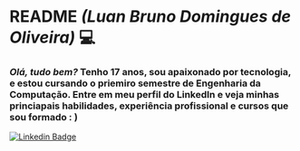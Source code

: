 # **README** *(Luan Bruno Domingues de Oliveira)* 💻
### *Olá, tudo bem?* Tenho 17 anos, sou apaixonado por tecnologia, e estou cursando o priemiro semestre de Engenharia da Computação. Entre em meu perfil do LinkedIn e veja minhas princiapais habilidades, experiência profissional e cursos que sou formado : )
[![Linkedin Badge](https://img.shields.io/badge/-LinkedIn-blue?style=flat-square&logo=Linkedin&logoColor=white&link=https://www.linkedin.com/in/luan-bruno-2004031bb/)](https://www.linkedin.com/in/luan-bruno-2004031bb/)


